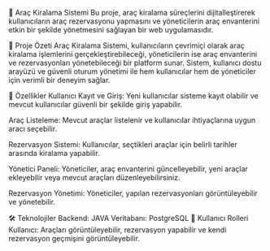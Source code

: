 🚗 Araç Kiralama Sistemi
Bu proje, araç kiralama süreçlerini dijitalleştirerek kullanıcıların araç rezervasyonu yapmasını ve yöneticilerin araç envanterini etkin bir şekilde yönetmesini sağlayan bir web uygulamasıdır.

📌 Proje Özeti
Araç Kiralama Sistemi, kullanıcıların çevrimiçi olarak araç kiralama işlemlerini gerçekleştirebileceği, yöneticilerin ise araç envanterini ve rezervasyonları yönetebileceği bir platform sunar. Sistem, kullanıcı dostu arayüzü ve güvenli oturum yönetimi ile hem kullanıcılar hem de yöneticiler için verimli bir deneyim sağlar.

🚀 Özellikler
Kullanıcı Kayıt ve Giriş: Yeni kullanıcılar sisteme kayıt olabilir ve mevcut kullanıcılar güvenli bir şekilde giriş yapabilir.

Araç Listeleme: Mevcut araçlar listelenir ve kullanıcılar ihtiyaçlarına uygun aracı seçebilir.

Rezervasyon Sistemi: Kullanıcılar, seçtikleri araçlar için belirli tarihler arasında kiralama yapabilir.

Yönetici Paneli: Yöneticiler, araç envanterini güncelleyebilir, yeni araçlar ekleyebilir veya mevcut araçları düzenleyebilirsiniz.

Rezervasyon Yönetimi: Yöneticiler, yapılan rezervasyonları görüntüleyebilir ve yönetebilir.

🛠️ Teknolojiler
Backend: JAVA
Veritabanı: PostgreSQL
👤 Kullanıcı Rolleri
Kullanıcı: Araçları görüntüleyebilir, rezervasyon yapabilir ve kendi rezervasyon geçmişini görüntüleyebilir.


